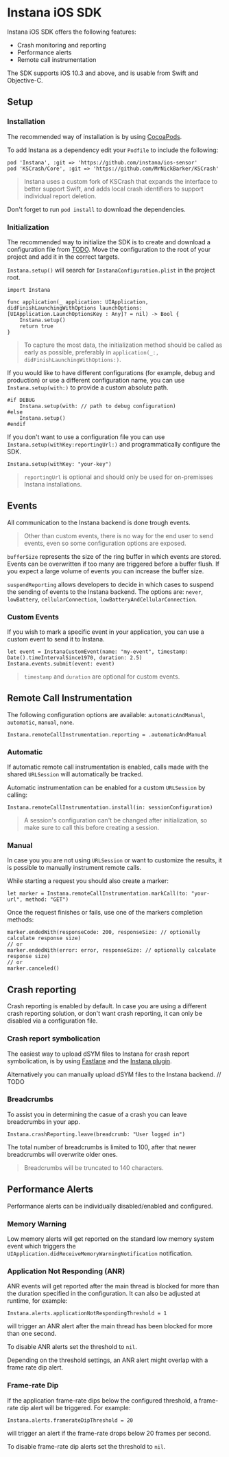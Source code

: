 # Instana iOS SDK
Instana iOS SDK offers the following features:  

- Crash monitoring and reporting
- Performance alerts
- Remote call instrumentation

The SDK supports iOS 10.3 and above, and is usable from Swift and Objective-C.

## Setup

### Installation
The recommended way of installation is by using [CocoaPods](https://cocoapods.org/).

To add Instana as a dependency edit your `Podfile` to include the following:

    pod 'Instana', :git => 'https://github.com/instana/ios-sensor'
    pod 'KSCrash/Core', :git => 'https://github.com/MrNickBarker/KSCrash'
    
> Instana uses a custom fork of KSCrash that expands the interface to better support Swift, and adds local crash identifiers to support individual report deletion.

Don't forget to run `pod install` to download the dependencies.

### Initialization

The recommended way to initialize the SDK is to create and download a configuration file from [TODO](). Move the configuration to the root of your project and add it in the correct targets.

`Instana.setup()` will search for `InstanaConfiguration.plist` in the project root.

	import Instana

	func application(_ application: UIApplication, didFinishLaunchingWithOptions launchOptions: [UIApplication.LaunchOptionsKey : Any]? = nil) -> Bool {
		Instana.setup()
		return true
	}
	
> To capture the most data, the initialization method should be called as early as possible, preferably in `application(_:, didFinishLaunchingWithOptions:)`.

If you would like to have different configurations (for example, debug and production) or use a different configuration name, you can use `Instana.setup(with:)` to provide a custom absolute path.

	#if DEBUG
		Instana.setup(with: // path to debug configuration)
	#else
		Instana.setup()
	#endif

If you don't want to use a configuration file you can use `Instana.setup(withKey:reportingUrl:)` and programmatically configure the SDK. 

    Instana.setup(withKey: "your-key")
    
>`reportingUrl` is optional and should only be used for on-premisses Instana installations.

## Events
All communication to the Instana backend is done trough events. 

> Other than custom events, there is no way for the end user to send events, even so some configuration options are exposed.

`bufferSize` represents the size of the ring buffer in which events are stored. Events can be overwritten if too many are triggered before a buffer flush. If you expect a large volume of events you can increase the buffer size.

`suspendReporting` allows developers to decide in which cases to suspend the sending of events to the Instana backend. The options are: `never`, `lowBattery`, `cellularConnection`, `lowBatteryAndCellularConnection`.

### Custom Events
If you wish to mark a specific event in your application, you can use a custom event to send it to Instana.

	let event = InstanaCustomEvent(name: "my-event", timestamp: Date().timeIntervalSince1970, duration: 2.5)
    Instana.events.submit(event: event)
    
> `timestamp` and `duration` are optional for custom events.

## Remote Call Instrumentation
The following configuration options are available: `automaticAndManual`, `automatic`, `manual`, `none`.

	Instana.remoteCallInstrumentation.reporting = .automaticAndManual

### Automatic 
If automatic remote call instrumentation is enabled, calls made with the shared `URLSession` will automatically be tracked. 

Automatic instrumentation can be enabled for a custom `URLSession` by calling:

    Instana.remoteCallInstrumentation.install(in: sessionConfiguration)
    
> A session's configuration can't be changed after initialization, so make sure to call this before creating a session.

### Manual
In case you you are not using `URLSession` or want to customize the results, it is possible to manually instrument remote calls.

While starting a request you should also create a marker:

    let marker = Instana.remoteCallInstrumentation.markCall(to: "your-url", method: "GET")
    
Once the request finishes or fails, use one of the markers completion methods:

	marker.endedWith(responseCode: 200, responseSize: // optionally calculate response size)
	// or
	marker.endedWith(error: error, responseSize: // optionally calculate response size)
	// or
	marker.canceled()
	
## Crash reporting
Crash reporting is enabled by default. In case you are using a different crash reporting solution, or don't want crash reporting, it can only be disabled via a configuration file.

### Crash report symbolication
The easiest way to upload dSYM files to Instana for crash report symbolication, is by using [Fastlane](https://fastlane.tools/) and the [Instana plugin](https://github.com/instana/instana-fastlane-plugin).

Alternatively you can manually upload dSYM files to the Instana backend. // TODO

### Breadcrumbs
To assist you in determining the casue of a crash you can leave breadcrumbs in your app.

	Instana.crashReporting.leave(breadcrumb: "User logged in")
	
The total number of breadcrumbs is limited to 100, after that newer breadcrumbs will overwrite older ones.
> Breadcrumbs will be truncated to 140 characters.

## Performance Alerts
Performance alerts can be individually disabled/enabled and configured.

### Memory Warning
Low memory alerts will get reported on the standard low memory system event which triggers the `UIApplication.didReceiveMemoryWarningNotification` notification.

### Application Not Responding (ANR)
ANR events will get reported after the main thread is blocked for more than the duration specified in the configuration. It can also be adjusted at runtime, for example:

	Instana.alerts.applicationNotRespondingThreshold = 1
	
will trigger an ANR alert after the main thread has been blocked for more than one second.

To disable ANR alerts set the threshold to `nil`.

Depending on the threshold settings, an ANR alert might overlap with a frame rate dip alert.

### Frame-rate Dip
If the application frame-rate dips below the configured threshold, a frame-rate dip alert will be triggered. For example:

	Instana.alerts.framerateDipThreshold = 20

will trigger an alert if the frame-rate drops below 20 frames per second.

To disable frame-rate dip alerts set the threshold to `nil`.
